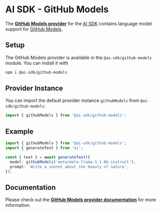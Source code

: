# AI SDK - GitHub Models

The **[GitHub Models provider](https://ai-sdk.dev/providers/ai-sdk-providers/github-models)** for the [AI SDK](https://ai-sdk.dev/docs) contains language model support for [GitHub Models](https://github.com/features/models).

## Setup

The GitHub Models provider is available in the `@ai-sdk/github-models` module. You can install it with

```bash
npm i @ai-sdk/github-models
```

## Provider Instance

You can import the default provider instance `githubModels` from `@ai-sdk/github-models`:

```ts
import { githubModels } from '@ai-sdk/github-models';
```

## Example

```ts
import { githubModels } from '@ai-sdk/github-models';
import { generateText } from 'ai';

const { text } = await generateText({
  model: githubModels('meta/meta-llama-3.1-8b-instruct'),
  prompt: 'Write a sonnet about the beauty of nature',
});
```

## Documentation

Please check out the **[GitHub Models provider documentation](https://ai-sdk.dev/providers/ai-sdk-providers/github-models)** for more information.
